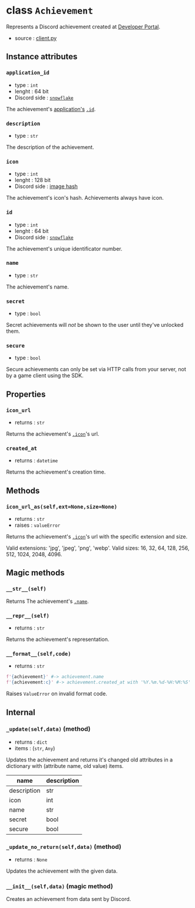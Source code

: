 # class `Achievement`

Represents a Discord achievement created at
[Developer Portal](https://discordapp.com/developers).

- source : [client.py](https://github.com/HuyaneMatsu/hata/blob/master/hata/client.py)

## Instance attributes

### `application_id`

- type : `int`
- lenght : 64 bit
- Discord side : [`snowflake`](https://github.com/discordapp/discord-api-docs/blob/master/docs/Reference.md#snowflakes)
    
The achievement's [application's](Application.md)
[`.id`](Application.md#instance-attributes).

### `description`

- type : `str`

The description of the achievement.

### `icon`

- type : `int`
- lenght : 128 bit
- Discord side : [image hash](https://github.com/discordapp/discord-api-docs/blob/master/docs/Reference.md#cdn-endpoints)

The achievement's icon's hash. Achievements always have icon.

### `id`

- type : `int`
- lenght : 64 bit
- Discord side : [`snowflake`](https://github.com/discordapp/discord-api-docs/blob/master/docs/Reference.md#snowflakes)
    
The achievement's unique identificator number.

### `name`

- type : `str`

The achievement's name.

### `secret`

- type : `bool`

Secret achievements will *not* be shown to the user until they've unlocked
them.

### `secure`

- type : `bool`

Secure achievements can only be set via HTTP calls from your server, not by a
game client using the SDK.

## Properties

### `icon_url`

- returns : `str`

Returns the achievement's [`.icon`](#icon)'s url.

### `created_at`

- returns : `datetime`

Returns the achievement's creation time.

## Methods

### `icon_url_as(self,ext=None,size=None)`

- returns : `str`
- raises : `valueError`

Returns the achievement's [`.icon`](#icon)'s url with the specific extension
and size.

Valid extensions: 'jpg', 'jpeg', 'png', 'webp'.
Valid sizes: 16, 32, 64, 128, 256, 512, 1024, 2048, 4096.

## Magic methods

### `__str__(self)`

Returns The achievement's [`.name`](#name).

### `__repr__(self)`

- returns : `str`

Returns the achievement's representation.

### `__format__(self,code)`

- returns : `str`

```python
f'{achievement}' #-> achievement.name
f'{achievement:c}' #-> achievement.created_at with '%Y.%m.%d-%H:%M:%S' format
```

Raises `ValueError` on invalid format code.

## Internal

### `_update(self,data)` (method)

- returns : `dict`
- items : (`str`, `Any`)

Updates the achievement and returns it's changed old attributes in a dictionary
with (attribute name, old value) items.

| name          | description   |
|---------------|---------------|
| description   | str           |
| icon          | int           |
| name          | str           |
| secret        | bool          |
| secure        | bool          |

### `_update_no_return(self,data)` (method)

- returns : `None`

Updates the achievement with the given data.

### `__init__(self,data)` (magic method)

Creates an achievement from data sent by Discord.
